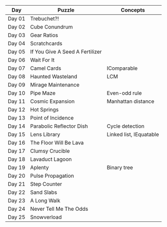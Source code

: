
| Day  | Puzzle | Concepts  |
| ---- | ------ | --------  |
| Day 01  | Trebuchet?!  |   |
| Day 02  | Cube Conundrum  |   |
| Day 03  | Gear Ratios  |   |
| Day 04  | Scratchcards  |   |
| Day 05  | If You Give A Seed A Fertilizer  |   |
| Day 06  | Wait For It  |   |
| Day 07  | Camel Cards  | IComparable  |
| Day 08  | Haunted Wasteland  | LCM  |
| Day 09  | Mirage Maintenance  |   |
| Day 10  | Pipe Maze  | Even-odd rule  |
| Day 11  | Cosmic Expansion  | Manhattan distance  |
| Day 12  | Hot Springs  |   |
| Day 13  | Point of Incidence  |   |
| Day 14  | Parabolic Reflector Dish  | Cycle detection  |
| Day 15  | Lens Library  | Linked list, IEquatable  |
| Day 16  | The Floor Will Be Lava  |   |
| Day 17  | Clumsy Crucible  |   |
| Day 18  | Lavaduct Lagoon  |   |
| Day 19  | Aplenty  | Binary tree  |
| Day 20  | Pulse Propagation  |   |
| Day 21  | Step Counter  |   |
| Day 22  | Sand Slabs  |   |
| Day 23  | A Long Walk  |   |
| Day 24  | Never Tell Me The Odds  |   |
| Day 25  | Snowverload  |   |
